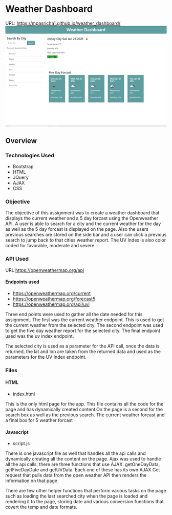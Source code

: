 # Weather Dashboard 
URL: https://mpasricha1.github.io/weather_dashboard/
![dashboard](/assets/images/dashboard.png)
## Overview
### Technologies Used 
 * Bootstrap
 * HTML 
 * JQuery
 * AJAX
 * CSS

### Objective
The objective of this assignment was to create a weather dashboard that displays the current weather and a 5 day forcast using the Openweather API. A user is able to search for a city 
and the current weather for the day as well as the 5 day forcast is displayed on the page. Also the users previous searches are stored on the side bar and a user can click a previous search
to jump back to that cities weather report. The UV Index is also color coded for favorable, moderate and severe. 
### API Used
URL https://openweathermap.org/api
#### Endpoints used
 * https://openweathermap.org/current
 * https://openweathermap.org/forecast5
 * https://openweathermap.org/api/uvi

Three end points were used to gather all the date needed for this assignment. The first was the current weather endpoint. This is used to get the current weather from the selected city.
The second endpoint was used to get the five day weather report for the selected city. The final endpoint used was the uv index endpoint.

The selected city is used as a parameter for the API call, once the data is returned, the lat and lon are taken from the returned data and used as the parameters for the UV Index endpoint.
### Files
#### HTML 
 * index.html

This is the only html page for the app. This file contains all the code for the page and has dynamically created content.On the page is a second for the search box as well as the 
previous search. The current weather forcast and a final box for 5 weather forcast
#### Javascript 
 * script.js

There is one javascript file as well that handles all the api calls and dynamically creating all the content on the page. Ajax was used to handle all the api calls, there are three functions 
that use AJAX: getOneDayData, getFiveDayDate and getUVData. Each one of these has its own AJAX Get request that pulls data from the open weather API then renders the information on that page

There are few other helper functions that perform various tasks on the page such as loading the last searched city when the page is loaded and rendering it to the page, storing date and various 
conversion functions that covert the temp and date formats.




